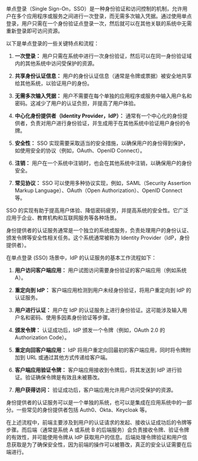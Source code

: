单点登录（Single Sign-On，SSO）是一种身份验证和访问控制的机制，允许用户在多个应用程序或服务之间进行一次登录，而无需多次输入凭据。通过使用单点登录，用户只需在一个身份验证点登录一次，然后就可以在其他关联的系统中无需重新登录即可访问资源。

以下是单点登录的一些关键特点和流程：

1. **一次登录：** 用户只需在系统中进行一次身份验证，然后可以在同一身份验证域内的其他系统中访问受保护的资源。

2. **共享身份认证信息：** 用户的身份认证信息（通常是令牌或票据）被安全地共享给其他系统，以验证用户的身份。

3. **无需多次输入凭据：** 用户不需要在每个单独的应用程序或服务中输入用户名和密码。这减少了用户的认证负担，并提高了用户体验。

4. **中心化身份提供者（Identity Provider，IdP）：** 通常有一个中心化的身份提供者，负责对用户进行身份验证，并生成用于在其他系统中验证用户身份的令牌。

5. **安全性：** SSO 实现需要采取适当的安全措施，以确保用户的身份得到保护，如使用安全的协议（例如，OAuth、OpenID Connect）。

6. **注销：** 用户在一个系统中注销时，也会在其他系统中注销，以确保用户的身份安全。

7. **常见协议：** SSO 可以使用多种协议实现，例如，SAML（Security Assertion Markup Language）、OAuth（Open Authorization）、OpenID Connect 等。

SSO 的实现有助于提高用户体验、降低密码疲劳，并提高系统的安全性。它广泛应用于企业、教育机构和互联网服务等各种场景。



身份提供者的认证服务通常是一个独立的系统或服务，负责处理用户的身份认证、颁发令牌等安全性相关任务。这个系统通常被称为 Identity Provider（IdP，身份提供者）。

在单点登录 (SSO) 场景中，IdP 的认证服务的基本工作流程如下：

1. **用户访问客户端应用：** 用户试图访问需要身份验证的客户端应用（例如系统 A）。

2. **重定向到 IdP：** 客户端应用检测到用户未经身份验证，将用户重定向到 IdP 的认证服务。

3. **用户进行认证：** 用户在 IdP 的认证服务上进行身份验证。这可能涉及输入用户名和密码、使用多因素身份验证等步骤。

4. **颁发令牌：** 认证成功后，IdP 颁发一个令牌（例如，OAuth 2.0 的 Authorization Code）。

5. **重定向回客户端应用：** IdP 将用户重定向回最初的客户端应用，同时将令牌附加到 URL 或通过其他方式传递给客户端。

6. **客户端应用验证令牌：** 客户端应用接收到令牌后，将其发送到 IdP 进行验证。验证确保令牌是有效且未被篡改。

7. **用户获得访问：** 验证成功后，客户端应用允许用户访问受保护的资源。

身份提供者的认证服务可以是一个单独的系统，也可以是集成在应用系统中的一部分。一些常见的身份提供者包括 Auth0、Okta、Keycloak 等。

在上述流程中，前端主要涉及到用户的认证请求的发起、接收认证成功后的令牌等步骤。而后端（通常是系统 A 或系统 B 的后端服务）会负责接收令牌、验证令牌的有效性，并可能使用令牌从 IdP 获取用户的信息。后端处理令牌验证和用户信息获取是为了确保安全性，因为前端的操作可以被篡改，真正的安全认证需要在后端进行。
